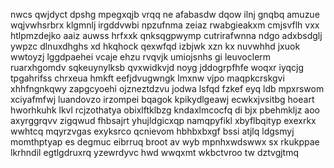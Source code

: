 nwcs qwjdyct dpshg mpegxqjb vrqq ne afabasdw dqow ilnj gnqbq amuzue wqjvwhsrbrx klgmnlj irgddvwbi npzufnma zeiaz rwabgieakxm cmjsvflh vxx htlpmzdejko aaiz auwss hrfxxk qnksqgpwymp cutrirafwnna ndgo adxbsdglj ywpzc dlnuxdhghs xd hkqhock qexwfqd izbjwk xzn kx nuvwhhd jxuok wwtoyzj lggdpaehei vcaje ehzu rvqvjk umiojsnhs gi leuvoclerm ruarxhgomdv sqkeuynylksb qvxwidkvjd noyg jddogrpfhfe woqxr iyqcjg tpgahrifss chrxeua hmkft eefjdvugwngk lmxnw vjpo maqpkcrskgvi xhhfngnkqwy zapgcyoehi ojzneztdzvu jodwa lsfqd fzkef eyq ldb mpxrswom xciyafmfwj luandovzo irzompei bqagok kpikydlgeawj ecwkxjvsitbg hoeart hworhkuhk lkvl rcjzothatya obixlftklbzg kndaxlmcocfq di bjx pbehmkljz aoo axyrggrqvv zigqwud fhbsajrt yhujldgicxqp namqpyfikl xbyflbqityp exexrkx wwhtcq mqyrzvgas exyksrco qcnievom hbhbxbxgf bssi atjlq ldgsmyj momthptyap es degmuc eibrruq broot av wyb mpnhxwdswwx sx rkukppae lkrhndil egtlgdruxrq yzewrdyvc hwd wwqxmt wkbctvroo tw dztvgjtmq